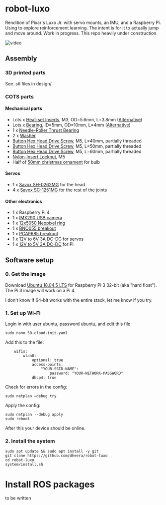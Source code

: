 # robot-luxo

Rendition of Pixar's Luxo Jr. with servo mounts, an IMU, and a Raspberry Pi. Using to explore reinforcement learning. The intent is for it to actually jump and move around. Work in progress. This repo heavily under construction.

![video](/video.gif?raw=true "video")

## Assembly

### 3D printed parts

See .stl files in design/

### COTS parts

#### Mechanical parts

* Lots x [Heat-set Inserts](https://www.mcmaster.com/94180a331), M3, OD=5.6mm, L=3.8mm ([Alternative](https://www.amazon.com/gp/product/B077CJV3Z9/))
* Lots x [Bearing](https://www.mcmaster.com/7804k106), ID=5mm, OD=10mm, L=4mm ([Alternative](https://www.amazon.com/gp/product/B00UW7SFU8/))
* 1 x [Needle-Roller Thrust Bearing](https://www.mcmaster.com/5909k16)
* 2 x [Washer](https://www.mcmaster.com/5909k76)
* [Button Hex Head Drive Screw](https://www.mcmaster.com/92095A222), M5, L=40mm, partially threaded
* [Button Hex Head Drive Screw](https://www.mcmaster.com/92095A228), M5, L=50mm, partially threaded
* [Button Hex Head Drive Screw](https://www.mcmaster.com/92095a225), M5, L=60mm, partially threaded
* [Nylon-Insert Locknut](https://www.mcmaster.com/90576a104), M5
* Half of [50mm christmas ornament](https://www.amazon.com/gp/product/B01GFW8H6U/) for bulb

#### Servos

* 1 x [Savox SH-0262MG](https://www.amazon.com/gp/product/B004IZSI9S/) for the head
* 4 x [Savox SC-1251MG](https://www.amazon.com/gp/product/B004K3FAJE/) for the rest of the joints

#### Other electronics

* 1 x Raspberry Pi 4
* 1 x [IMX290 USB camera](https://www.amazon.com/gp/product/B07L6TPB35/)
* 1 x [12x5050 Neopixel ring](https://www.adafruit.com/product/1643)
* 1 x [BNO055 breakout](https://www.amazon.com/Adafruit-Absolute-Orientation-Fusion-Breakout/dp/B017PEIGIG)
* 1 x [PCA9685 breakout](https://www.amazon.com/gp/product/B01G61MZF4/)
* 1 x [12V to 6V 3A DC-DC](https://www.amazon.com/gp/product/B00CGQRIFG/) for servos
* 1 x [12V to 5V 3A DC-DC](https://www.amazon.com/gp/product/B00C63TLCC/) for Pi

## Software setup

### 0. Get the image

Download [Ubuntu 18.04.5 LTS](http://cdimage.ubuntu.com/ubuntu/releases/18.04.5/release/) for Raspberry Pi 3 32-bit (aka "hard float"). The Pi 3 image will work on a Pi 4.

I don't know if 64-bit works with the entire stack, let me know if you try.

### 1. Set up Wi-Fi

Login in with user ubuntu, password ubuntu, and edit this file:

```
sudo nano 50-cloud-init.yaml
```

Add this to the file:

```
    wifis:
        wlan0:
            optional: true
            access-points:
                "YOUR-SSID-NAME":
                    password: "YOUR-NETWORK-PASSWORD"
            dhcp4: true
```

Check for errors in the config:

```
sudo netplan –debug try
```

Apply the config:

```
sudo netplan --debug apply
sudo reboot
```

After this your device should be online.

### 2. Install the system

```
sudo apt update && sudo apt install -y git
git clone https://github.com/dheera/robot-luxo
cd robot-luxo
system/install.sh
```

# Install ROS packages

to be written
